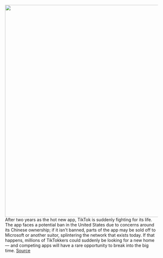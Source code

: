 <img src='https://cdn.vox-cdn.com/thumbor/Azw8R3UpoG6AwmnOqnRQ2ryXF5U=/0x0:2040x1360/1200x800/filters:focal(857x517:1183x843)/cdn.vox-cdn.com/uploads/chorus_image/image/67165534/acastro_200713_1777_tikTok_0001.0.0.jpg' width='700px' /><br/>
After two years as the hot new app, TikTok is suddenly fighting for its life. The app faces a potential ban in the United States due to concerns around its Chinese ownership; if it isn't banned, parts of the app may be sold off to Microsoft or another suitor, splintering the network that exists today. If that happens, millions of TikTokkers could suddenly be looking for a new home — and competing apps will have a rare opportunity to break into the big time.
<a href='https://www.theverge.com/21356971/tiktok-alternatives-instagram-reels-byte-triller-zynn-ban'> Source <a/>
